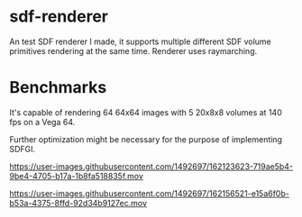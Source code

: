 # sdf-renderer
An test SDF renderer I made, it supports multiple different SDF volume primitives rendering at the same time. Renderer uses raymarching.

# Benchmarks
It's capable of rendering 64 64x64 images with 5 20x8x8 volumes at 140 fps on a Vega 64.

Further optimization might be necessary for the purpose of implementing SDFGI.

https://user-images.githubusercontent.com/1492697/162123623-719ae5b4-9be4-4705-b17a-1b8fa518835f.mov



https://user-images.githubusercontent.com/1492697/162156521-e15a6f0b-b53a-4375-8ffd-92d34b9127ec.mov

